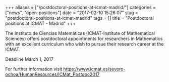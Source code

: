 +++
aliases = ["/postdoctoral-positions-at-icmat-madrid/"]
categories = ["news", "open-positions"]
date = "2017-02-10 15:26:07"
slug = "postdoctoral-positions-at-icmat-madrid"
tags = []
title = "Postdoctoral positions at ICMAT - Madrid"
+++

The Instituto de Ciencias Matemáticas (ICMAT-Institute of Mathematical
Sciences) offers postdoctoral appointments for researchers in
Mathematics with an excellent curriculum who wish to pursue their
research career at the ICMAT.

Deadline March 1, 2017

For further information visit
<https://www.icmat.es/severo-ochoa/HumanResources/ICMat_Postdoc2017>
